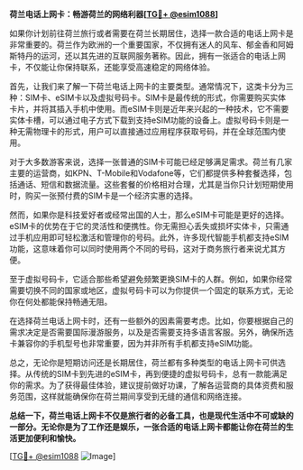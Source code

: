 **荷兰电话上网卡：畅游荷兰的网络利器[[TG💪+ @esim1088](https://t.me/s/esim1088)]**

如果你计划前往荷兰旅行或者需要在荷兰长期居住，选择一款合适的电话上网卡是非常重要的。荷兰作为欧洲的一个重要国家，不仅拥有迷人的风车、郁金香和阿姆斯特丹的运河，还以其先进的互联网服务著称。因此，拥有一张适合的电话上网卡，不仅能让你保持联系，还能享受高速稳定的网络体验。

首先，让我们来了解一下荷兰电话上网卡的主要类型。通常情况下，这类卡分为三种：SIM卡、eSIM卡以及虚拟号码卡。SIM卡是最传统的形式，你需要购买实体卡片，并将其插入手机中使用。而eSIM卡则是近年来兴起的一种技术，它不需要实体卡槽，可以通过电子方式下载到支持eSIM功能的设备上。虚拟号码卡则是一种无需物理卡的形式，用户可以直接通过应用程序获取号码，并在全球范围内使用。

对于大多数游客来说，选择一张普通的SIM卡可能已经足够满足需求。荷兰有几家主要的运营商，如KPN、T-Mobile和Vodafone等，它们都提供多种套餐选择，包括通话、短信和数据流量。这些套餐的价格相对合理，尤其是当你只计划短期使用时，购买一张预付费的SIM卡是一个经济实惠的选择。

然而，如果你是科技爱好者或经常出国的人士，那么eSIM卡可能是更好的选择。eSIM卡的优势在于它的灵活性和便携性。你无需担心丢失或损坏实体卡，只需通过手机应用即可轻松激活和管理你的号码。此外，许多现代智能手机都支持eSIM功能，这意味着你可以同时使用两个不同的号码，这对于商务旅行者来说尤其方便。

至于虚拟号码卡，它适合那些希望避免频繁更换SIM卡的人群。例如，如果你经常需要切换不同的国家或地区，虚拟号码卡可以为你提供一个固定的联系方式，无论你在何处都能保持畅通无阻。

在选择荷兰电话上网卡时，还有一些额外的因素需要考虑。比如，你要根据自己的需求决定是否需要国际漫游服务，以及是否需要支持多语言客服。另外，确保所选卡兼容你的手机型号也非常重要，因为并非所有手机都支持eSIM功能。

总之，无论你是短期访问还是长期居住，荷兰都有多种类型的电话上网卡可供选择。从传统的SIM卡到先进的eSIM卡，再到便捷的虚拟号码卡，总有一款能满足你的需求。为了获得最佳体验，建议提前做好功课，了解各运营商的具体资费和服务范围，这样就能确保你在荷兰期间享受到无缝的通信和网络连接。

**总结一下，荷兰电话上网卡不仅是旅行者的必备工具，也是现代生活中不可或缺的一部分。无论你是为了工作还是娱乐，一张合适的电话上网卡都能让你在荷兰的生活更加便利和愉快。**

[[TG💪+ @esim1088](https://t.me/s/esim1088) ![Image](https://i.postimg.cc/4NQfJmqS/Snipaste-2025-05-13-00-14-12.png)]